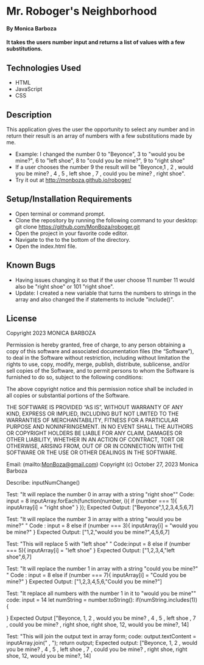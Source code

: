 # Mr. Roboger's Neighborhood

#### By Monica Barboza

#### It takes the users number input and returns a list of values with a few substitutions.

## Technologies Used

* HTML
* JavaScript
* CSS

## Description

 This application gives the user the opportunity to select any number and in return their result is an array of numbers with a few substitutions made by me.
 * Example: I changed the number 0 to "Beyonce", 3 to "would you be mine?", 6 to "left shoe", 8 to "could you be mine?", 9 to "right shoe"
 * If a user chooses the number 9 the result will be "Beyonce,1 ,  2 , would you be mine? , 4 , 5 , left shoe , 7 , could you be mine? , right shoe".
 * Try it out at http://monboza.github.io/roboger/

## Setup/Installation Requirements

* Open terminal or command prompt.
* Clone the repository by running the following command to your desktop: 
  git clone https://github.com/MonBoza/roboger.git
* Open the project in your favorite code editor. 
* Navigate to the to the bottom of the directory.
* Open the index.html file.

## Known Bugs

* Having issues changing it so that if the user choose 11 number 11 would also be "right shoe" or 101 "right shoe".
* Update: I created a new variable that turns the numbers to strings in the array and also changed the if statements to include "include()".

## License

Copyright 2023 MONICA BARBOZA

Permission is hereby granted, free of charge, to any person obtaining a copy of this software and associated documentation files (the “Software”), to deal in the Software without restriction, including without limitation the rights to use, copy, modify, merge, publish, distribute, sublicense, and/or sell copies of the Software, and to permit persons to whom the Software is furnished to do so, subject to the following conditions:

The above copyright notice and this permission notice shall be included in all copies or substantial portions of the Software.

THE SOFTWARE IS PROVIDED “AS IS”, WITHOUT WARRANTY OF ANY KIND, EXPRESS OR IMPLIED, INCLUDING BUT NOT LIMITED TO THE WARRANTIES OF MERCHANTABILITY, FITNESS FOR A PARTICULAR PURPOSE AND NONINFRINGEMENT. IN NO EVENT SHALL THE AUTHORS OR COPYRIGHT HOLDERS BE LIABLE FOR ANY CLAIM, DAMAGES OR OTHER LIABILITY, WHETHER IN AN ACTION OF CONTRACT, TORT OR OTHERWISE, ARISING FROM, OUT OF OR IN CONNECTION WITH THE SOFTWARE OR THE USE OR OTHER DEALINGS IN THE SOFTWARE.


Email: (mailto:MonBoza@gmail.com)
Copyright (c) October 27, 2023  Monica Barboza



Describe: inputNumChange()

Test: "It will replace the number 0 in array with a string "right shoe""
Code: input = 8
inputArray.forEach(function(number, i){
  if (number === 1){
    inputArray[i] = "right shoe"
  }
});
Expected Output: ["Beyonce",1,2,3,4,5,6,7]

Test: "It will replace the number 3 in array with a string "would you be mine?" "
Code : input = 8
   else if (number === 3){
    inputArray[i] = "would you be mine?"
  }
Expected Output: ["1,2,"would you be mine?",4,5,6,7]

Test: "This will replace 5 with "left shoe" "
Code:input = 8
   else if (number === 5){
    inputArray[i] = "left shoe"
  }
Expected Output: ["1,2,3,4,"left shoe",6,7]

Test: "It will replace the number 1 in array with a string "could you be mine?" "
Code : input = 8
   else if (number === 7){
    inputArray[i] = "Could you be mine?"
  }
Expected Output: ["1,2,3,4,5,6,"Could you be mine?"]

Test: "It replace all numbers with the number 1 in it to "would you be mine""
code: input = 14
 let numString = number.toString():
 if(numString.includes(1)) {

 }
Expected Output ["Beyonce, 1, 2 , would you be mine? , 4 , 5 , left shoe , 7 , could you be mine? , right shoe, right shoe, 12, would you be mine?, 14]

Test: "This will join the output text in array form;
code: output.textContent = inputArray.join(" , ");
    return output;
Expected output:  ["Beyonce, 1, 2 , would you be mine? , 4 , 5 , left shoe , 7 , could you be mine? , right shoe, right shoe, 12, would you be mine?, 14]
